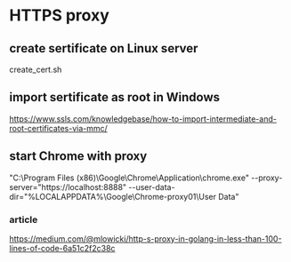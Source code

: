 # HTTPS proxy

## create sertificate on Linux server
create_cert.sh

## import sertificate as root in Windows
https://www.ssls.com/knowledgebase/how-to-import-intermediate-and-root-certificates-via-mmc/

## start Chrome with proxy
"C:\Program Files (x86)\Google\Chrome\Application\chrome.exe" --proxy-server="https://localhost:8888" --user-data-dir="%LOCALAPPDATA%\Google\Chrome-proxy01\User Data"


### article
https://medium.com/@mlowicki/http-s-proxy-in-golang-in-less-than-100-lines-of-code-6a51c2f2c38c
